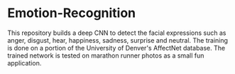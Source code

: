 # Emotion-Recognition
This repository builds a deep CNN to detect the facial expressions such as anger, disgust, hear, happiness, sadness, surprise and neutral. The training is done on a portion of the University of Denver's AffectNet database. The trained network is tested on marathon runner photos as a small fun application.  
